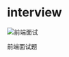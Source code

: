 # interview
![前端面试](https://guizimo.oss-cn-shanghai.aliyuncs.com/img/%E5%89%8D%E7%AB%AF%E9%9D%A2%E8%AF%95.png)

前端面试题

